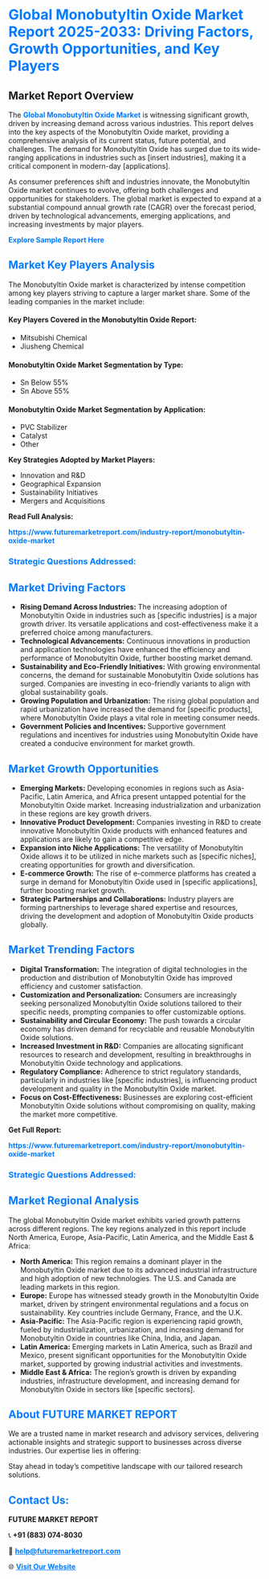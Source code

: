 <h1 style="color: #007BFF;">Global Monobutyltin Oxide Market Report 2025-2033: Driving Factors, Growth Opportunities, and Key Players</h1>

<section id="overview">
<h2>Market Report Overview</h2>
<p>The <a href="https://www.futuremarketreport.com/industry-report/monobutyltin-oxide-market" style="color: #007BFF; text-decoration: none;"><strong>Global Monobutyltin Oxide Market</strong></a> is witnessing significant growth, driven by increasing demand across various industries. This report delves into the key aspects of the Monobutyltin Oxide market, providing a comprehensive analysis of its current status, future potential, and challenges. The demand for Monobutyltin Oxide has surged due to its wide-ranging applications in industries such as [insert industries], making it a critical component in modern-day [applications].</p>
<p>As consumer preferences shift and industries innovate, the Monobutyltin Oxide market continues to evolve, offering both challenges and opportunities for stakeholders. The global market is expected to expand at a substantial compound annual growth rate (CAGR) over the forecast period, driven by technological advancements, emerging applications, and increasing investments by major players.</p>
</section>

<section id="overview">
<p><a href="https://www.futuremarketreport.com/request-sample/reportId=47057" style="color: #007BFF; text-decoration: none;"><strong>Explore Sample Report Here</strong></a></p>
</section>

<section id="key-players">
<h2 style="color: #007BFF;">Market Key Players Analysis</h2>
<p>The Monobutyltin Oxide market is characterized by intense competition among key players striving to capture a larger market share. Some of the leading companies in the market include:</p>
<h4>Key Players Covered in the Monobutyltin Oxide Report:</h4>
<ul><li>Mitsubishi Chemical</li><li>Jiusheng Chemical</li></ul>
<h4>Monobutyltin Oxide Market Segmentation by Type:</h4>
<ul><li>Sn Below 55%</li><li>Sn Above 55%</li></ul>

<h4>Monobutyltin Oxide Market Segmentation by Application:</h4>
<ul><li>PVC Stabilizer</li><li>Catalyst</li><li>Other</li></ul>
<p><strong>Key Strategies Adopted by Market Players:</strong></p>
<ul>
<li>Innovation and R&D</li>
<li>Geographical Expansion</li>
<li>Sustainability Initiatives</li>
<li>Mergers and Acquisitions</li>
</ul>
</section>

<section>
<p><strong>Read Full Analysis: </strong></p><a href="https://www.futuremarketreport.com/industry-report/monobutyltin-oxide-market" style="color: #007BFF; text-decoration: none;"><strong>https://www.futuremarketreport.com/industry-report/monobutyltin-oxide-market</strong></a>
<h3 style="color: #007BFF;">Strategic Questions Addressed:</h3>
</section>

<section id="driving-factors">
<h2 style="color: #007BFF;">Market Driving Factors</h2>
<ul>
<li><strong>Rising Demand Across Industries:</strong> The increasing adoption of Monobutyltin Oxide in industries such as [specific industries] is a major growth driver. Its versatile applications and cost-effectiveness make it a preferred choice among manufacturers.</li>
<li><strong>Technological Advancements:</strong> Continuous innovations in production and application technologies have enhanced the efficiency and performance of Monobutyltin Oxide, further boosting market demand.</li>
<li><strong>Sustainability and Eco-Friendly Initiatives:</strong> With growing environmental concerns, the demand for sustainable Monobutyltin Oxide solutions has surged. Companies are investing in eco-friendly variants to align with global sustainability goals.</li>
<li><strong>Growing Population and Urbanization:</strong> The rising global population and rapid urbanization have increased the demand for [specific products], where Monobutyltin Oxide plays a vital role in meeting consumer needs.</li>
<li><strong>Government Policies and Incentives:</strong> Supportive government regulations and incentives for industries using Monobutyltin Oxide have created a conducive environment for market growth.</li>
</ul>
</section>

<section id="growth-opportunities">
<h2 style="color: #007BFF;">Market Growth Opportunities</h2>
<ul>
<li><strong>Emerging Markets:</strong> Developing economies in regions such as Asia-Pacific, Latin America, and Africa present untapped potential for the Monobutyltin Oxide market. Increasing industrialization and urbanization in these regions are key growth drivers.</li>
<li><strong>Innovative Product Development:</strong> Companies investing in R&D to create innovative Monobutyltin Oxide products with enhanced features and applications are likely to gain a competitive edge.</li>
<li><strong>Expansion into Niche Applications:</strong> The versatility of Monobutyltin Oxide allows it to be utilized in niche markets such as [specific niches], creating opportunities for growth and diversification.</li>
<li><strong>E-commerce Growth:</strong> The rise of e-commerce platforms has created a surge in demand for Monobutyltin Oxide used in [specific applications], further boosting market growth.</li>
<li><strong>Strategic Partnerships and Collaborations:</strong> Industry players are forming partnerships to leverage shared expertise and resources, driving the development and adoption of Monobutyltin Oxide products globally.</li>
</ul>
</section>

<section id="trending-factors">
<h2 style="color: #007BFF;">Market Trending Factors</h2>
<ul>
<li><strong>Digital Transformation:</strong> The integration of digital technologies in the production and distribution of Monobutyltin Oxide has improved efficiency and customer satisfaction.</li>
<li><strong>Customization and Personalization:</strong> Consumers are increasingly seeking personalized Monobutyltin Oxide solutions tailored to their specific needs, prompting companies to offer customizable options.</li>
<li><strong>Sustainability and Circular Economy:</strong> The push towards a circular economy has driven demand for recyclable and reusable Monobutyltin Oxide solutions.</li>
<li><strong>Increased Investment in R&D:</strong> Companies are allocating significant resources to research and development, resulting in breakthroughs in Monobutyltin Oxide technology and applications.</li>
<li><strong>Regulatory Compliance:</strong> Adherence to strict regulatory standards, particularly in industries like [specific industries], is influencing product development and quality in the Monobutyltin Oxide market.</li>
<li><strong>Focus on Cost-Effectiveness:</strong> Businesses are exploring cost-efficient Monobutyltin Oxide solutions without compromising on quality, making the market more competitive.</li>
</ul>
</section>

<section>
<p><strong>Get Full Report: </strong></p><a href="https://www.futuremarketreport.com/industry-report/monobutyltin-oxide-market" style="color: #007BFF; text-decoration: none;"><strong>https://www.futuremarketreport.com/industry-report/monobutyltin-oxide-market</strong></a>
<h3 style="color: #007BFF;">Strategic Questions Addressed:</h3>
</section>


<section id="regional-analysis">
<h2 style="color: #007BFF;">Market Regional Analysis</h2>
<p>The global Monobutyltin Oxide market exhibits varied growth patterns across different regions. The key regions analyzed in this report include North America, Europe, Asia-Pacific, Latin America, and the Middle East & Africa:</p>
<ul>
<li><strong>North America:</strong> This region remains a dominant player in the Monobutyltin Oxide market due to its advanced industrial infrastructure and high adoption of new technologies. The U.S. and Canada are leading markets in this region.</li>
<li><strong>Europe:</strong> Europe has witnessed steady growth in the Monobutyltin Oxide market, driven by stringent environmental regulations and a focus on sustainability. Key countries include Germany, France, and the U.K.</li>
<li><strong>Asia-Pacific:</strong> The Asia-Pacific region is experiencing rapid growth, fueled by industrialization, urbanization, and increasing demand for Monobutyltin Oxide in countries like China, India, and Japan.</li>
<li><strong>Latin America:</strong> Emerging markets in Latin America, such as Brazil and Mexico, present significant opportunities for the Monobutyltin Oxide market, supported by growing industrial activities and investments.</li>
<li><strong>Middle East & Africa:</strong> The region’s growth is driven by expanding industries, infrastructure development, and increasing demand for Monobutyltin Oxide in sectors like [specific sectors].</li>
</ul>
</section>

<footer>
<h2 style="color: #007BFF;">About FUTURE MARKET REPORT</h2>
<p>We are a trusted name in market research and advisory services, delivering actionable insights and strategic support to businesses across diverse industries. Our expertise lies in offering:</p>

<p>Stay ahead in today’s competitive landscape with our tailored research solutions.</p>

<h2 style="color: #007BFF;">Contact Us:</h2>
<p><strong>FUTURE MARKET REPORT</strong></p>
<p>📞 <strong>+91 (883) 074-8030</strong></p>
<p>📧 <strong><a href="mailto:help@futuremarketreport.com" style="color: #007BFF;">help@futuremarketreport.com</a></strong></p>
<p>🌐 <strong><a href="https://www.futuremarketreport.com/" style="color: #007BFF;">Visit Our Website</a></strong></p>
</footer>